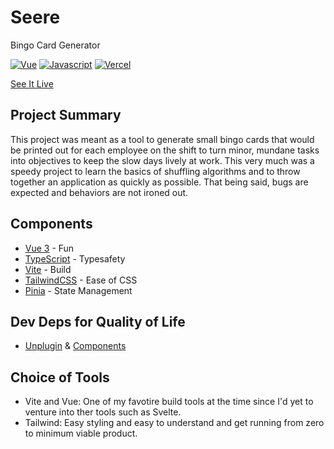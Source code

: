 # Seere
Bingo Card Generator

[![Vue](https://img.shields.io/badge/ESP32-grey?logo=vue)]()
[![Javascript](https://img.shields.io/badge/Arduino-grey?logo=javascript)]()
[![Vercel](https://img.shields.io/badge/ESP32-grey?logo=vercel)]()


[See It Live](https://seere.vercel.app/)

## Project Summary

This project was meant as a tool to generate small bingo cards that would be printed out for each employee on the shift to turn minor, mundane tasks into objectives to keep the slow days lively at work. This very much was a speedy project to learn the basics of shuffling algorithms and to throw together an application as quickly as possible. That being said, bugs are expected and behaviors are not ironed out. 


## Components 
- [Vue 3](https://vuejs.org/) - Fun
- [TypeScript](https://vuejs.org/guide/typescript/overview.html) - Typesafety
- [Vite](https://vitejs.dev/) - Build
- [TailwindCSS](https://tailwindcss.com/) - Ease of CSS
- [Pinia](https://pinia.vuejs.org/) - State Management

## Dev Deps for Quality of Life
- [Unplugin](https://github.com/antfu/unplugin-auto-import) & [Components](https://github.com/antfu/unplugin-vue-components)



## Choice of Tools

- Vite and Vue: One of my favotire build tools at the time since I'd yet to venture into ther tools such as Svelte. 
- Tailwind: Easy styling and easy to understand and get running from zero to minimum viable product. 

